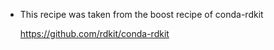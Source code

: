 * This recipe was taken from the boost recipe of conda-rdkit

  https://github.com/rdkit/conda-rdkit
